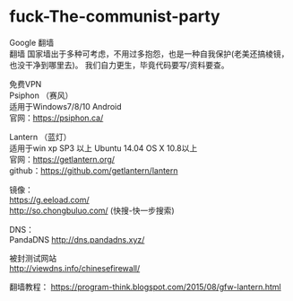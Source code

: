 # fuck-The-communist-party
Google 翻墙<br> 
翻墙 国家墙出于多种可考虑，不用过多抱怨，也是一种自我保护(老美还搞棱镜，也没干净到哪里去)。 我们自力更生，毕竟代码要写/资料要查。<br> 

免费VPN <br>
Psiphon （赛风）<br>
适用于Windows7/8/10  Android <br>
官网：https://psiphon.ca/ <br>

Lantern （蓝灯）<br> 
适用于win xp SP3 以上  Ubuntu 14.04  OS X 10.8以上 <br>
官网：https://getlantern.org/<br>
github：https://github.com/getlantern/lantern <br>


镜像：<br>
https://g.eeload.com/<br>
http://so.chongbuluo.com/ (快搜-快一步搜索)<br>

DNS：<br>
PandaDNS http://dns.pandadns.xyz/<br>


被封测试网站 <br>
http://viewdns.info/chinesefirewall/ <br>

翻墙教程：
https://program-think.blogspot.com/2015/08/gfw-lantern.html<br>
